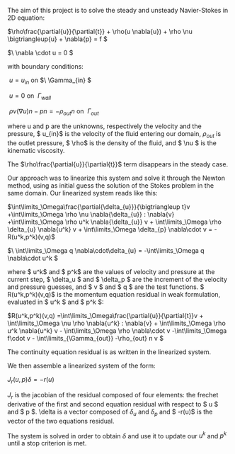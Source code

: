 The aim of this project is to solve the steady and unsteady Navier-Stokes in 2D equation:

$\rho\frac{\partial{u}}{\partial{t}} + \rho(u  \nabla{u})  + \rho  \nu \bigtriangleup{u} +  \nabla{p} = f $ 

$\ \nabla \cdot u = 0 $

with boundary conditions:

$\ u = u_{in}$      on  $\ \Gamma_{in} $

$\ u = 0$  on $\ \Gamma_{wall}$

$\ \rho \nu (\nabla{u}) n - pn = -\rho_{out} n$    on $\ \Gamma_{out}$

where u and p are the unknowns, respectively the velocity and the pressure, $ u_{in}$ is the velocity of the fluid entering our domain,
$\rho_{out}$ is the outlet pressure, $ \rho$ is the density of the fluid, and $ \nu $ is the kinematic viscosity.

The $\rho\frac{\partial{u}}{\partial{t}}$ term disappears in the steady case.

Our approach was to linearize this system and solve it through the Newton method, using as initial guess the solution of the Stokes problem in the same domain.
Our linearized system reads like this:

$\int\limits_\Omega\frac{\partial{\delta_{u}}}{\bigtriangleup t}v +\int\limits_\Omega \rho \nu \nabla{\delta_{u}} : \nabla{v}  +\int\limits_\Omega \rho u^k \nabla{\delta_{u}} v + \int\limits_\Omega \rho \delta_{u} \nabla{u^k} v + \int\limits_\Omega \delta_{p} \nabla\cdot v = - R(u^k,p^k)(v,q)$

$\ \int\limits_\Omega q \nabla\cdot\delta_{u} = -\int\limits_\Omega q \nabla\cdot u^k $

where $ u^k$ and $ p^k$ are the values of velocity and pressure at the current step, $ \delta_u $ and $ \delta_p $ are the increment of the velocity and pressure guesses, and $ v $ and $ q $ are the test functions.
$ R(u^k,p^k)(v,q)$ is the momentum equation residual in weak formulation, evaluated in $ u^k $ and $ p^k $:

$R(u^k,p^k)(v,q) =\int\limits_\Omega\frac{\partial{u}}{\partial{t}}v + \int\limits_\Omega \nu \rho \nabla{u^k} : \nabla{v} + \int\limits_\Omega \rho u^k \nabla{u^k} v - \int\limits_\Omega \rho \nabla\cdot v -\int\limits_\Omega f\cdot v - \int\limits_{\Gamma_{out}} -\rho_{out} n v $

The continuity equation residual is as written in the linearized system.

We then assemble a linearized system of the form:

$J_{r} (u,p) \delta = - r(u)$

$J_{r}$ is the jacobian of the residual composed of four elements: the frechet derivative of the first and second equation residual with respect to $ u $ and $ p $.
\delta is a vector composed of  $\delta_{u}$ and $\delta_{p}$ and $ -r(u)$ is the vector of the two equations residual.

The system is solved in order to obtain $\delta$ and use it to update our $u^k$ and $p^k$ until a stop criterion is met.